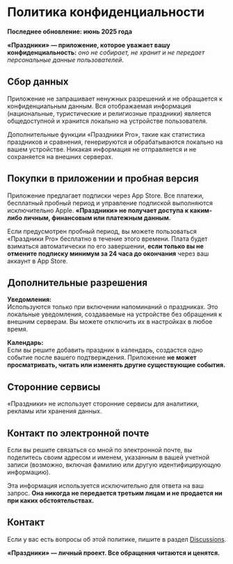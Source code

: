 # Политика конфиденциальности  
  
**Последнее обновление: июнь 2025 года**  
  
**«Праздники» — приложение, которое уважает вашу конфиденциальность:** *оно не собирает, не хранит и не передает персональные данные пользователей.*  
  
## Сбор данных  
  
Приложение не запрашивает ненужных разрешений и не обращается к конфиденциальным данным. Вся отображаемая информация (национальные, туристические и религиозные праздники) является общедоступной и хранится локально на устройстве пользователя.  
  
Дополнительные функции «Праздники Pro», такие как статистика праздников и сравнения, генерируются и обрабатываются локально на вашем устройстве. Никакая информация не отправляется и не сохраняется на внешних серверах.  
  
## Покупки в приложении и пробная версия  
  
Приложение предлагает подписки через App Store. Все платежи, бесплатный пробный период и управление подпиской выполняются исключительно Apple. **«Праздники» не получает доступа к каким-либо личным, финансовым или платежным данным.**  
  
Если предусмотрен пробный период, вы можете пользоваться «Праздники Pro» бесплатно в течение этого времени. Плата будет взиматься автоматически по его завершении, **если только вы не отмените подписку минимум за 24 часа до окончания** через ваш аккаунт в App Store.  
  
## Дополнительные разрешения  
  
**Уведомления:**  
Используются только при включении напоминаний о праздниках. Это локальные уведомления, создаваемые на устройстве без обращения к внешним серверам. Вы можете отключить их в настройках в любое время.  
  
**Календарь:**  
Если вы решите добавить праздник в календарь, создастся одно событие после вашего подтверждения. Приложение **не может просматривать, читать или изменять другие существующие события.**  
  
## Сторонние сервисы  
  
«Праздники» не использует сторонние сервисы для аналитики, рекламы или хранения данных.  
  
## Контакт по электронной почте  
  
Если вы решите связаться со мной по электронной почте, вы поделитесь своим адресом и именем, указанным в вашей учетной записи (возможно, включая фамилию или другую идентифицирующую информацию).  
  
Эта информация используется исключительно для ответа на ваш запрос. **Она никогда не передается третьим лицам и не продается ни при каких обстоятельствах.**  
  
## Контакт  
  
Если у вас есть вопросы об этой политике, пишите в раздел [Discussions](https://github.com/lucasditomase/feriados/discussions).  
  
**«Праздники» — личный проект. Все обращения читаются и ценятся.**  
